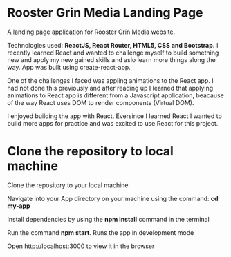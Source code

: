 # Rooster Grin Media Landing Page

A landing page application for Rooster Grin Media website.

Technologies used: **ReactJS, React Router, HTML5, CSS and Bootstrap.** I recently learned React and wanted to challenge myself to build something new and apply my new gained skills and aslo learn more things along the way. App was built using create-react-app.

One of the challenges I faced was appling animations to the React app. I had not done this previously and after reading up I learned that applying animations to React app is different from a Javascript application, beacause of the way React uses DOM to render components (Virtual DOM).

I enjoyed building the app with React. Eversince I learned React I wanted to build more apps for practice and was excited to use React for this project. 

# Clone the repository to local machine

Clone the repository to your local machine

Navigate into your App directory on your machine using the command: **cd my-app**

Install dependencies by using the **npm install** command in the terminal

Run the command **npm start**. Runs the app in development mode

Open http://localhost:3000 to view it in the browser

